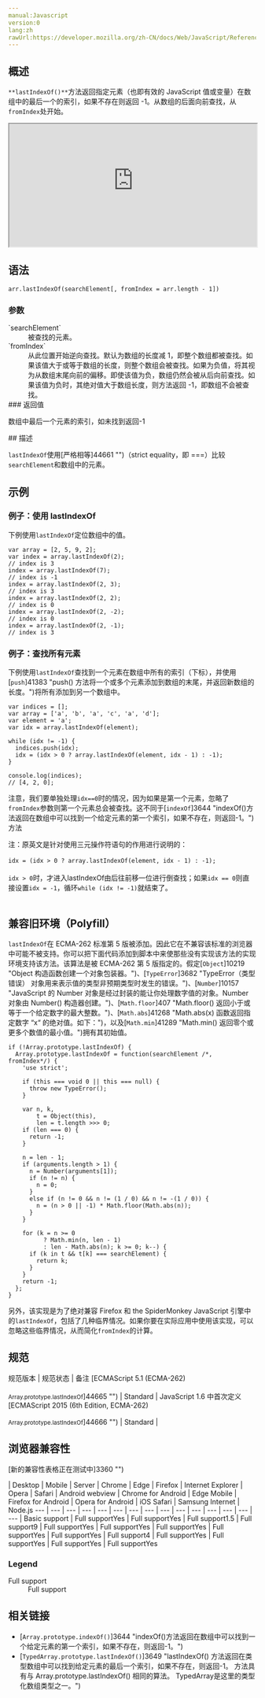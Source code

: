```yaml
---
manual:Javascript
version:0
lang:zh
rawUrl:https://developer.mozilla.org/zh-CN/docs/Web/JavaScript/Reference/Global_Objects/Array/lastIndexOf
---
```





## 概述<a name="Summary"></a>


`**lastIndexOf()**`方法返回指定元素（也即有效的 JavaScript 值或变量）在数组中的最后一个的索引，如果不存在则返回 -1。从数组的后面向前查找，从`fromIndex`处开始。

<iframe src='https://interactive-examples.mdn.mozilla.net/pages/js/array-lastindexof.html' width='100%' height='250'></iframe>

## 语法<a name="Syntax"></a>

```
arr.lastIndexOf(searchElement[, fromIndex = arr.length - 1])
```

### 参数<a name="Parameters"></a>
<dl><dt id=''>`searchElement`</dt><dd>被查找的元素。</dd><dt id=''>`fromIndex`</dt><dd>从此位置开始逆向查找。默认为数组的长度减 1，即整个数组都被查找。如果该值大于或等于数组的长度，则整个数组会被查找。如果为负值，将其视为从数组末尾向前的偏移。即使该值为负，数组仍然会被从后向前查找。如果该值为负时，其绝对值大于数组长度，则方法返回 -1，即数组不会被查找。</dd><dt id=''>
### 返回值<a name="返回值"></a>


数组中最后一个元素的索引，如未找到返回-1

</dt></dl>
## 描述<a name="Description"></a>


`lastIndexOf`使用[严格相等]44661 "")（strict equality，即 ===）比较`searchElement`和数组中的元素。


## 示例<a name="Examples"></a>

### 例子：使用 lastIndexOf<a name="Example:_Using_lastIndexOf"></a>


下例使用`lastIndexOf`定位数组中的值。


```
var array = [2, 5, 9, 2];
var index = array.lastIndexOf(2);
// index is 3
index = array.lastIndexOf(7);
// index is -1
index = array.lastIndexOf(2, 3);
// index is 3
index = array.lastIndexOf(2, 2);
// index is 0
index = array.lastIndexOf(2, -2);
// index is 0
index = array.lastIndexOf(2, -1);
// index is 3
```

### 例子：查找所有元素<a name="Example:_Finding_all_the_occurrences_of_an_element"></a>


下例使用`lastIndexOf`查找到一个元素在数组中所有的索引（下标），并使用[`push`]41383 "push() 方法将一个或多个元素添加到数组的末尾，并返回新数组的长度。")将所有添加到另一个数组中。


```
var indices = [];
var array = ['a', 'b', 'a', 'c', 'a', 'd'];
var element = 'a';
var idx = array.lastIndexOf(element);

while (idx != -1) {
  indices.push(idx);
  idx = (idx > 0 ? array.lastIndexOf(element, idx - 1) : -1);
}

console.log(indices);
// [4, 2, 0];
```


注意，我们要单独处理`idx==0`时的情况，因为如果是第一个元素，忽略了`fromIndex`参数则第一个元素总会被查找。这不同于[`indexOf`]3644 "indexOf()方法返回在数组中可以找到一个给定元素的第一个索引，如果不存在，则返回-1。")方法



注：原英文是针对使用三元操作符语句的作用进行说明的：<br></br>`idx = (idx > 0 ? array.lastIndexOf(element, idx - 1) : -1);`<br></br>`idx > 0`时，才进入lastIndexOf由后往前移一位进行倒查找；如果`idx == 0`则直接设置`idx = -1`，循环`while (idx != -1)`就结束了。<br></br>


## 兼容旧环境（Polyfill）<a name="Compatibility"></a>


`lastIndexOf`在 ECMA-262 标准第 5 版被添加。因此它在不兼容该标准的浏览器中可能不被支持。你可以把下面代码添加到脚本中来使那些没有实现该方法的实现环境支持该方法。该算法是被 ECMA-262 第 5 版指定的。假定[`Object`]10219 "Object 构造函数创建一个对象包装器。")、[`TypeError`]3682 "TypeError（类型错误） 对象用来表示值的类型非预期类型时发生的错误。")、[`Number`]10157 "JavaScript 的 Number 对象是经过封装的能让你处理数字值的对象。Number 对象由 Number() 构造器创建。")、[`Math.floor`]407 "Math.floor() 返回小于或等于一个给定数字的最大整数。")、[`Math.abs`]41268 "Math.abs(x) 函数返回指定数字 “x“ 的绝对值。如下：")，以及[`Math.min`]41289 "Math.min() 返回零个或更多个数值的最小值。")拥有其初始值。


```
if (!Array.prototype.lastIndexOf) {
  Array.prototype.lastIndexOf = function(searchElement /*, fromIndex*/) {
    'use strict';

    if (this === void 0 || this === null) {
      throw new TypeError();
    }

    var n, k,
        t = Object(this),
        len = t.length >>> 0;
    if (len === 0) {
      return -1;
    }

    n = len - 1;
    if (arguments.length > 1) {
      n = Number(arguments[1]);
      if (n != n) {
        n = 0;
      }
      else if (n != 0 && n != (1 / 0) && n != -(1 / 0)) {
        n = (n > 0 || -1) * Math.floor(Math.abs(n));
      }
    }

    for (k = n >= 0
          ? Math.min(n, len - 1)
          : len - Math.abs(n); k >= 0; k--) {
      if (k in t && t[k] === searchElement) {
        return k;
      }
    }
    return -1;
  };
}
```


另外，该实现是为了绝对兼容 Firefox 和 the SpiderMonkey JavaScript 引擎中的`lastIndexOf`，包括了几种临界情况。如果你要在实际应用中使用该实现，可以忽略这些临界情况，从而简化`fromIndex`的计算。


## 规范<a name="规范"></a>

规范版本 | 规范状态 | 备注 
[ECMAScript 5.1 (ECMA-262)<br></br><small>Array.prototype.lastIndexOf</small>]44665 "") | Standard | JavaScript 1.6 中首次定义 
[ECMAScript 2015 (6th Edition, ECMA-262)<br></br><small>Array.prototype.lastIndexOf</small>]44666 "") | Standard |  


## 浏览器兼容性<a name="浏览器兼容性"></a>
[新的兼容性表格正在测试中<i></i>]3360 "")

 | <abbr>Desktop<i></i></abbr> | <abbr>Mobile<i></i></abbr> | <abbr>Server<i></i></abbr> 
 | <abbr>Chrome<i></i></abbr> | <abbr>Edge<i></i></abbr> | <abbr>Firefox<i></i></abbr> | <abbr>Internet Explorer<i></i></abbr> | <abbr>Opera<i></i></abbr> | <abbr>Safari<i></i></abbr> | <abbr>Android webview<i></i></abbr> | <abbr>Chrome for Android<i></i></abbr> | <abbr>Edge Mobile<i></i></abbr> | <abbr>Firefox for Android<i></i></abbr> | <abbr>Opera for Android<i></i></abbr> | <abbr>iOS Safari<i></i></abbr> | <abbr>Samsung Internet<i></i></abbr> | <abbr>Node.js<i></i></abbr> 
 ---  |  ---  |  ---  |  ---  |  ---  |  ---  |  ---  |  ---  |  ---  |  ---  |  ---  |  ---  |  ---  |  ---  |  ---  | 
Basic support | <abbr>Full support</abbr>Yes | <abbr>Full support</abbr>Yes | <abbr>Full support</abbr>1.5 | <abbr>Full support</abbr>9 | <abbr>Full support</abbr>Yes | <abbr>Full support</abbr>Yes | <abbr>Full support</abbr>Yes | <abbr>Full support</abbr>Yes | <abbr>Full support</abbr>Yes | <abbr>Full support</abbr>4 | <abbr>Full support</abbr>Yes | <abbr>Full support</abbr>Yes | <abbr>Full support</abbr>Yes | <abbr>Full support</abbr>Yes 


### Legend<a name="Legend"></a>
<dl><dt id=''><abbr>Full support</abbr></dt><dd>Full support</dd></dl>


## 相关链接<a name="See_also"></a>

* [`Array.prototype.indexOf()`]3644 "indexOf()方法返回在数组中可以找到一个给定元素的第一个索引，如果不存在，则返回-1。")
* [`TypedArray.prototype.lastIndexOf()`]3649 "lastIndexOf() 方法返回在类型数组中可以找到给定元素的最后一个索引，如果不存在，则返回-1。 方法具有与 Array.prototype.lastIndexOf() 相同的算法。 TypedArray是这里的类型化数组类型之一。")



